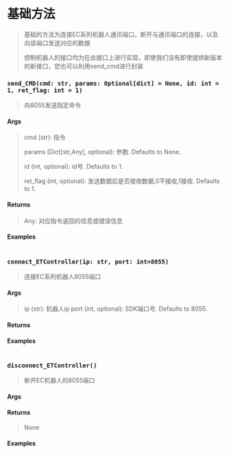 # 基础方法

> 基础的方法为连接EC系列机器人通讯端口，断开与通讯端口的连接，以及向该端口发送对应的数据
>
> 控制机器人的接口均为在此接口上进行实现，即使我们没有即使提供新版本的新接口，您也可以利用send_cmd进行封装

### `send_CMD(cmd: str, params: Optional[dict] = None, id: int = 1, ret_flag: int = 1)`

>  向8055发送指定命令

#### Args

> cmd (str): 指令
>
> params (Dict[str,Any], optional): 参数. Defaults to None.
>
> id (int, optional): id号. Defaults to 1.
>
> ret_flag (int, optional): 发送数据后是否接收数据,0不接收,1接收. Defaults to 1.

#### Returns

>  Any: 对应指令返回的信息或错误信息

#### Examples

```

```

### `connect_ETController(ip: str, port: int=8055)`

> 连接EC系列机器人8055端口

#### Args

> ip (str): 机器人ip
> port (int, optional): SDK端口号. Defaults to 8055.

#### Returns

>  

#### Examples

```

```

### `disconnect_ETController()`

> 断开EC机器人的8055端口

#### Args

> 

#### Returns

>  None

#### Examples

```

```

